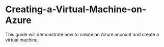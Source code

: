 # Creating-a-Virtual-Machine-on-Azure
This guide will demonstrate how to create an Azure account and create a virtual machine. 
